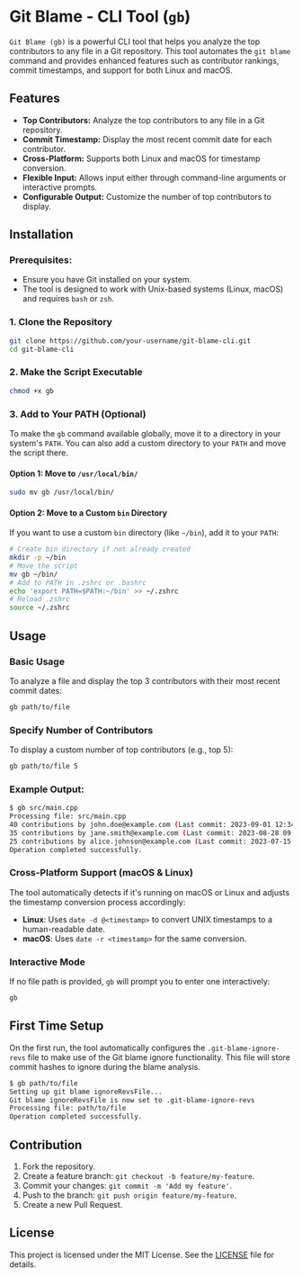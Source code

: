 # Git Blame - CLI Tool (`gb`)

`Git Blame (gb)` is a powerful CLI tool that helps you analyze the top contributors to any file in a Git repository. This tool automates the `git blame` command and provides enhanced features such as contributor rankings, commit timestamps, and support for both Linux and macOS.

## Features
- **Top Contributors:** Analyze the top contributors to any file in a Git repository.
- **Commit Timestamp:** Display the most recent commit date for each contributor.
- **Cross-Platform:** Supports both Linux and macOS for timestamp conversion.
- **Flexible Input:** Allows input either through command-line arguments or interactive prompts.
- **Configurable Output:** Customize the number of top contributors to display.

## Installation

### Prerequisites:
- Ensure you have Git installed on your system.
- The tool is designed to work with Unix-based systems (Linux, macOS) and requires `bash` or `zsh`.

### 1. Clone the Repository

```bash
git clone https://github.com/your-username/git-blame-cli.git
cd git-blame-cli
```

### 2. Make the Script Executable

```bash
chmod +x gb
```

### 3. Add to Your PATH (Optional)

To make the `gb` command available globally, move it to a directory in your system's `PATH`. You can also add a custom directory to your `PATH` and move the script there.

#### Option 1: Move to `/usr/local/bin/`
```bash
sudo mv gb /usr/local/bin/
```

#### Option 2: Move to a Custom `bin` Directory
If you want to use a custom `bin` directory (like `~/bin`), add it to your `PATH`:

```bash
# Create bin directory if not already created
mkdir -p ~/bin
# Move the script
mv gb ~/bin/
# Add to PATH in .zshrc or .bashrc
echo 'export PATH=$PATH:~/bin' >> ~/.zshrc
# Reload .zshrc
source ~/.zshrc
```

## Usage

### Basic Usage
To analyze a file and display the top 3 contributors with their most recent commit dates:

```bash
gb path/to/file
```

### Specify Number of Contributors
To display a custom number of top contributors (e.g., top 5):

```bash
gb path/to/file 5
```

### Example Output:
```bash
$ gb src/main.cpp
Processing file: src/main.cpp
40 contributions by john.doe@example.com (Last commit: 2023-09-01 12:34:56)
35 contributions by jane.smith@example.com (Last commit: 2023-08-28 09:12:34)
25 contributions by alice.johnson@example.com (Last commit: 2023-07-15 17:45:23)
Operation completed successfully.
```

### Cross-Platform Support (macOS & Linux)
The tool automatically detects if it's running on macOS or Linux and adjusts the timestamp conversion process accordingly:
- **Linux**: Uses `date -d @<timestamp>` to convert UNIX timestamps to a human-readable date.
- **macOS**: Uses `date -r <timestamp>` for the same conversion.

### Interactive Mode
If no file path is provided, `gb` will prompt you to enter one interactively:

```bash
gb
```

## First Time Setup
On the first run, the tool automatically configures the `.git-blame-ignore-revs` file to make use of the Git blame ignore functionality. This file will store commit hashes to ignore during the blame analysis.

```bash
$ gb path/to/file
Setting up git blame ignoreRevsFile...
Git blame ignoreRevsFile is now set to .git-blame-ignore-revs
Processing file: path/to/file
Operation completed successfully.
```

## Contribution

1. Fork the repository.
2. Create a feature branch: `git checkout -b feature/my-feature`.
3. Commit your changes: `git commit -m 'Add my feature'`.
4. Push to the branch: `git push origin feature/my-feature`.
5. Create a new Pull Request.

## License

This project is licensed under the MIT License. See the [LICENSE](LICENSE) file for details.
